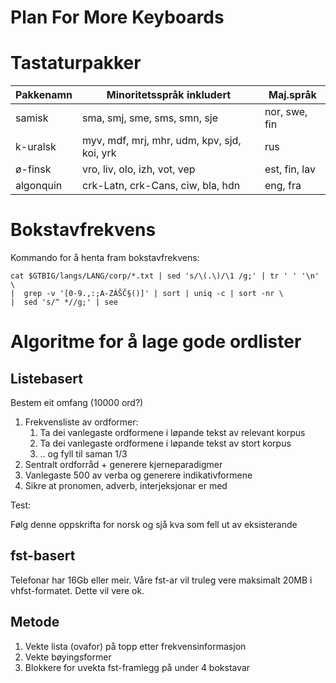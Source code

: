 
Plan For More Keyboards
=======



# Tastaturpakker


|  Pakkenamn| Minoritetsspråk inkludert                  | Maj.språk
| --- | --- | --- 
|  samisk   | sma, smj, sme, sms, smn, sje                | nor, swe, fin
|  k-uralsk | myv, mdf, mrj, mhr, udm, kpv, sjd, koi, yrk | rus
|  ø-finsk  | vro, liv, olo, izh, vot, vep                | est, fin, lav
|  algonquin| crk-Latn, crk-Cans, ciw, bla, hdn           | eng, fra


# Bokstavfrekvens


Kommando for å henta fram bokstavfrekvens:
```
cat $GTBIG/langs/LANG/corp/*.txt | sed 's/\(.\)/\1 /g;' | tr ' ' '\n' \
|  grep -v '[0-9.,:;A-ZÁŠČ§()]' | sort | uniq -c | sort -nr \
|  sed 's/^ *//g;' | see
```


# Algoritme for å lage gode ordlister


## Listebasert


Bestem eit omfang (10000 ord?)


1. Frekvensliste av ordformer: 
	1. Ta dei vanlegaste ordformene i løpande tekst av relevant korpus
	1. Ta dei vanlegaste ordformene i løpande tekst av stort korpus 
	1. .. og fyll til saman 1/3
1. Sentralt ordforråd + generere kjerneparadigmer
1. Vanlegaste 500 av verba og generere indikativformene
1. Sikre at pronomen, adverb, interjeksjonar er med


Test:


Følg denne oppskrifta for norsk og sjå kva som fell ut av eksisterande


## fst-basert


Telefonar har 16Gb eller meir.
Våre fst-ar vil truleg vere maksimalt 20MB i vhfst-formatet. Dette vil vere ok.


## Metode


1. Vekte lista (ovafor) på topp etter frekvensinformasjon
1. Vekte bøyingsformer 
1. Blokkere for uvekta fst-framlegg på under 4 bokstavar

